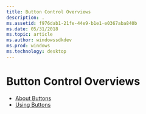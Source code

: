 ```yaml
---
title: Button Control Overviews
description: .
ms.assetid: f976dab1-21fe-44e9-b1e1-e0367aba840b
ms.date: 05/31/2018
ms.topic: article
ms.author: windowssdkdev
ms.prod: windows
ms.technology: desktop
---
```


# Button Control Overviews

-   [About Buttons](about-buttons.md)
-   [Using Buttons](using-buttons.md)

 

 




